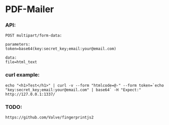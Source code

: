 # PDF-Mailer

### API:
```
POST multipart/form-data:

parameters:
token=base64(key:secret_key;email:your@email.com)

data:
file=html_text
```

### curl example:

```
echo "<h1>Test</h1>" | curl -v --form "htmlcode=@-" --form token=`echo "key:secret_key;email:your@email.com" | base64` -H "Expect:" http://127.0.0.1:1337/
```

### TODO:

`https://github.com/Valve/fingerprintjs2`
